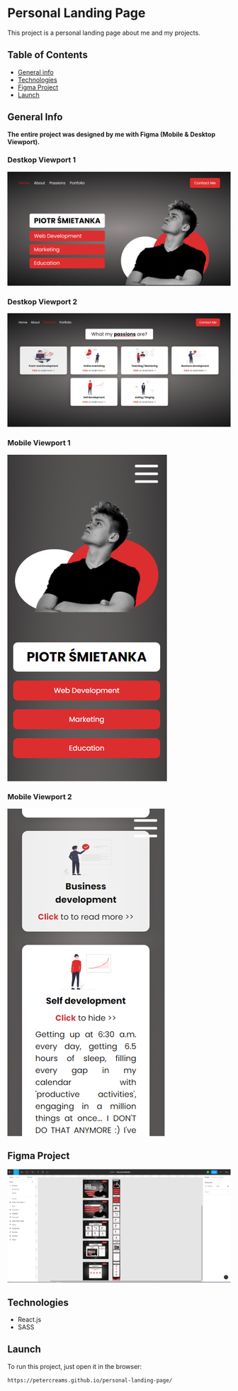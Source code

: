 # Personal Landing Page

This project is a personal landing page about me and my projects.


## Table of Contents
* [General info](#general-info)
* [Technologies](#technologies)
* [Figma Project](#figma-project)
* [Launch](#launch)

## General Info

**The entire project was designed by me with Figma (Mobile & Desktop Viewport).**

### Destkop Viewport 1

![Landing-Page-1](screenshots/landing-page.png)

### Destkop Viewport 2

![Landing-Page-2](screenshots/landing-page2.png)

### Mobile Viewport 1

![Landing-Page-Mobile](screenshots/landing-page3.png)

### Mobile Viewport 2

![Landing-Page-Mobile2](screenshots/landing-page4.png)

## Figma Project

![Figma-Project](screenshots/landing-page-figma.png)

## Technologies
* React.js
* SASS

## Launch
To run this project, just open it in the browser:
```
https://petercreams.github.io/personal-landing-page/
```
